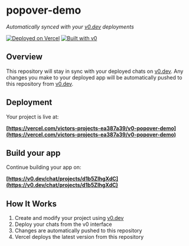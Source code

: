 # popover-demo

*Automatically synced with your [v0.dev](https://v0.dev) deployments*

[![Deployed on Vercel](https://img.shields.io/badge/Deployed%20on-Vercel-black?style=for-the-badge&logo=vercel)](https://vercel.com/victors-projects-ea387a39/v0-popover-demo)
[![Built with v0](https://img.shields.io/badge/Built%20with-v0.dev-black?style=for-the-badge)](https://v0.dev/chat/projects/d1b5ZlhgXdC)

## Overview

This repository will stay in sync with your deployed chats on [v0.dev](https://v0.dev).
Any changes you make to your deployed app will be automatically pushed to this repository from [v0.dev](https://v0.dev).

## Deployment

Your project is live at:

**[https://vercel.com/victors-projects-ea387a39/v0-popover-demo](https://vercel.com/victors-projects-ea387a39/v0-popover-demo)**

## Build your app

Continue building your app on:

**[https://v0.dev/chat/projects/d1b5ZlhgXdC](https://v0.dev/chat/projects/d1b5ZlhgXdC)**

## How It Works

1. Create and modify your project using [v0.dev](https://v0.dev)
2. Deploy your chats from the v0 interface
3. Changes are automatically pushed to this repository
4. Vercel deploys the latest version from this repository